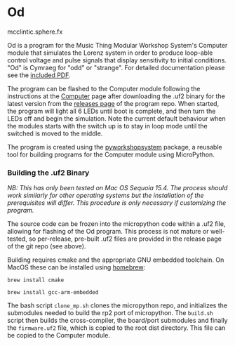 # Od
mcclintic.sphere.fx

Od is a program for the Music Thing Modular Workshop System's Computer
module that simulates the Lorenz system in order to produce loop-able 
control voltage and pulse signals that display sensitivity to initial 
conditions. "Od" is Cymraeg for "odd" or "strange". For detailed
documentation please see the [included PDF](docs/od.pdf).

The program can be flashed to the Computer module following the instructions at
the [Computer](https://www.musicthing.co.uk/Computer_Program_Cards/) page
after downloading the .uf2 binary for the latest version from the [releases
page](https://github.com/MJLMills/mtmws_od/releases) of the program repo.
When started, the program will light all 6 LEDs until boot is complete, and
then turn the LEDs off and begin the simulation. Note the current default 
behaviour when the modules starts with the switch up is to stay in loop mode
until the switched is moved to the middle.

The program is created using the 
[pyworkshopsystem](https://github.com/MJLMills/pyworkshopsystem) package, a
reusable tool for building programs for the Computer module using 
MicroPython.

### Building the .uf2 Binary

*NB: This has only been tested on Mac OS Sequoia 15.4. The process should work 
similarly for other operating systems but the installation of the prerequisites
will differ. This procedure is only necessary if customizing the program.*

The source code can be frozen into the micropython code within a .uf2 file, 
allowing for flashing of the Od program. This process is not mature or well-tested,
so per-release, pre-built .uf2 files are provided in the release page of the 
git repo (see above).

Building requires cmake and the appropriate GNU embedded toolchain. On MacOS
these can be installed using [homebrew](https://brew.sh/):

`brew install cmake`

`brew install gcc-arm-embedded`

The bash script `clone_mp.sh` clones the micropython repo, and initializes the
submodules needed to build the rp2 port of micropython. The `build.sh` script
then builds the cross-compiler, the board/port submodules and finally the
`firmware.uf2` file, which is copied to the root dist directory. This file can
be copied to the Computer module.
